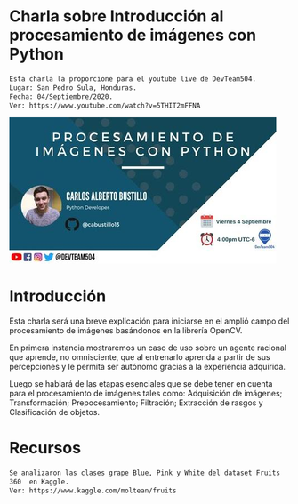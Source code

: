 # Charla sobre Introducción al procesamiento de imágenes con Python

```
Esta charla la proporcione para el youtube live de DevTeam504.
Lugar: San Pedro Sula, Honduras.
Fecha: 04/Septiembre/2020.
Ver: https://www.youtube.com/watch?v=5THIT2mFFNA
```
![Foto anuncio Charla](https://github.com/cabustillo13/Charla-procesamiento-de-imagenes/blob/master/Recursos/charla.jpg)

# Introducción

Esta charla será una breve explicación para iniciarse en el amplió campo del procesamiento de imágenes basándonos en la librería OpenCV.

En primera instancia mostraremos un caso de uso sobre un agente racional que aprende, no omnisciente, que al entrenarlo aprenda a partir de sus percepciones y le permita ser autónomo gracias a la experiencia adquirida.

Luego se hablará de las etapas esenciales que se debe tener en cuenta para el procesamiento de imágenes tales como: Adquisición de imágenes; Transformación; Prepocesamiento; Filtración; Extracción de rasgos y Clasificación de objetos.

# Recursos

```
Se analizaron las clases grape Blue, Pink y White del dataset Fruits 360  en Kaggle.
Ver: https://www.kaggle.com/moltean/fruits
```
